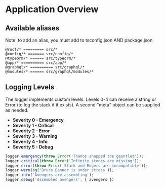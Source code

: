 # Application Overview

## Available aliases

Note: to add an alias, you must add to tsconfig.json AND package.json.

```
@root/* ========= src/*
@config/* ======= src/config/*
@typeorm/* ====== src/typeorm/*
@app/* ========== src/app/*
@graphql/* ========== src/graphql/*
@modules/* ====== src/graphql/modules/*
```

## Logging Levels

The logger implements custom levels. Levels 0-4 can receive a string or Error (to log the stack if it exists). A second "meta" object can be supplied as needed.

- **Severity 0 - Emergency**
- **Severity 1 - Critical**
- **Severity 2 - Error**
- **Severity 3 - Warning**
- **Severity 4 - Info**
- **Severity 5 - Debug**

```typescript
logger.emergency(throw Error('Thanos snapped the gauntlet'));
logger.critical(throw Error('Infinity stones are missing'));
logger.error(throw Error('Stark and Rogers are incompatible'));
logger.warning('Bruce Banner is under stress'));
logger.info('Avengers are assembling');
logger.debug('Assembled avengers', { avengers })
```
